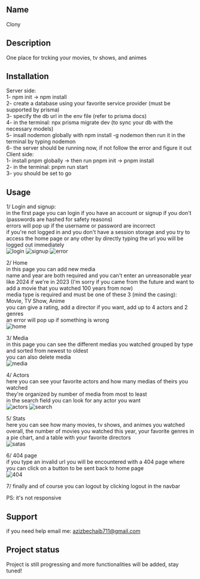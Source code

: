 ## Name
Clony

## Description
One place for trcking your movies, tv shows, and animes

## Installation
Server side:  
1- npm init -> npm install  
2- create a database using your favorite service provider (must be supported by prisma)  
3- specify the db url in the env file (refer to prisma docs)  
4- in the terminal: npx prisma migrate dev (to sync your db with the necessary models)  
5- insall nodemon globally with npm install -g nodemon then run it in the terminal by typing nodemon  
6- the server should be running now, if not follow the error and figure it out  
Client side:  
1- install pnpm globally -> then run pnpm init -> pnpm install  
2- in the terminal: pnpm run start  
3- you should be set to go  

## Usage  
1/ Login and signup:  
in the first page you can login if you have an account or signup if you don't (passwords are hashed for safety reasons)  
errors will pop up if the username or password are incorrect  
if you're not logged in and you don't have a session storage and you try to access the home page or any other by directly typing the url you will be logged out immediately  
![login](https://user-images.githubusercontent.com/72103514/227166567-f243f3f1-9bea-4c14-9e49-f55903ab9aeb.PNG)
![signup](https://user-images.githubusercontent.com/72103514/227166601-e7c0c4d9-67a8-45ed-98b6-9f26f11dcd90.PNG)
![error](https://user-images.githubusercontent.com/72103514/227166647-bc192f1a-3ebc-465a-9e22-0c028750ed6c.PNG)

2/ Home  
in this page you can add new media  
name and year are both required and you can't enter an unreasonable year like 2024 if we're in 2023 (I'm sorry if you came from the future and want to add a movie that you watched 100 years from now)  
media type is required and must be one of these 3 (mind the casing): Movie, TV Show, Anime  
you can give a rating, add a director if you want, add up to 4 actors and 2 genres  
an error will pop up if something is wrong  
![home](https://user-images.githubusercontent.com/72103514/227167155-c3aa3211-9a6f-440b-8240-7aefb6873ffa.PNG)

3/ Media  
in this page you can see the different medias you watched grouped by type and sorted from newest to oldest  
you can also delete media  
![media](https://user-images.githubusercontent.com/72103514/227167394-4cfdca94-6f58-493f-bcac-5c0e5b14877a.PNG)

4/ Actors  
here you can see your favorite actors and how many medias of theirs you watched  
they're organized by number of media from most to least  
in the search field you can look for any actor you want  
![actors](https://user-images.githubusercontent.com/72103514/227167709-00cd141f-18b6-49c8-9679-52c2a6bb0b61.PNG)
![search](https://user-images.githubusercontent.com/72103514/227167726-5e3bbb9a-dd62-4640-b625-2beb77843d68.PNG)

5/ Stats  
here you can see how many movies, tv shows, and animes you watched overall, the number of movies you watched this year, your favorite genres in a pie chart, and a table with your favorite directors  
![satas](https://user-images.githubusercontent.com/72103514/227167879-e7f77e96-3e84-4dc4-a1f4-dce3c46dd256.PNG)

6/ 404 page  
if you type an invalid url you will be encountered with a 404 page where you can click on a button to be sent back to home page  
![404](https://user-images.githubusercontent.com/72103514/227168029-6ebd3e71-b967-49c4-bbd3-128d4708d67a.PNG)

7/ finally and of course you can logout by clicking logout in the navbar  
  
PS: it's not responsive  

## Support
if you need help email me: azizbechaib711@gmail.com

## Project status
Project is still progressing and more functionalities will be added, stay tuned!
